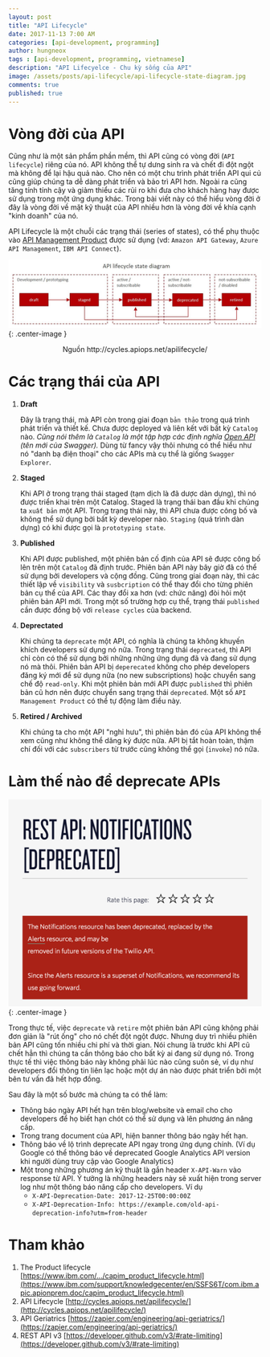 ```yaml
---
layout: post
title: "API Lifecycle"
date: 2017-11-13 7:00 AM
categories: [api-development, programming]
author: hungneox
tags : [api-development, programming, vietnamese]
description: "API Lifecyelce - Chu kỳ sống của API"
image: /assets/posts/api-lifecycle/api-lifecycle-state-diagram.jpg
comments: true
published: true
---
```


# Vòng đời của API

Cũng như là một sản phẩm phần mềm, thì API cũng có vòng đời (`API lifecycle`) riêng của nó. API không thể tự dưng sinh ra và chết đi đột ngột mà không để lại hậu quả nào. Cho nên có một chu trình phát triển API qui củ cũng giúp chúng ta dễ dàng phát triển và bảo trì API hơn. Ngoài ra cũng tăng tính tính cậy và giảm thiểu các rủi ro khi đưa cho khách hàng hay được sử dụng trong một ứng dụng khác. Trong bài viết này có thể hiểu vòng đời ở đây là vòng đời về mặt kỹ thuật của API nhiều hơn là vòng đời về khía cạnh "kinh doanh" của nó.

API Lifecycle là một chuỗi các trạng thái (series of states), có thể phụ thuộc vào [API Management Product](https://en.wikipedia.org/wiki/API_management) được sử dụng (vd: `Amazon API Gateway`, `Azure API Management`, `IBM API Connect`).

!["API lifecycle diagram"](/assets/posts/api-lifecycle/api-lifecycle-state-diagram.jpg){: .center-image }
<center>Nguồn http://cycles.apiops.net/apilifecycle/</center>

# Các trạng thái của API

1. **Draft**

    Đây là trạng thái, mà API còn trong giai đoạn `bản thảo` trong quá trình phát triển và thiết kế. Chưa được deployed và liên kết với bất kỳ `Catalog` nào. 
    _Cũng nói thêm là `Catalog` là một tập hợp các định nghĩa [Open API](https://www.openapis.org/) (tên mới của Swagger)._ Dùng từ fancy vậy thôi nhưng có thể hiểu như nó "danh bạ điện thoại" cho các APIs mà cụ thể là giống `Swagger Explorer`.

2. **Staged**

    Khi API ở trong trạng thái staged (tạm dịch là đã dược dàn dựng), thì nó được triển khai trên một Catalog. Staged là trạng thái ban đầu khi chúng ta `xuất bản` một API. Trong trạng thái này, thì API chưa được công bố và không thể sử dụng bởi bất kỳ developer nào. `Staging` (quá trình dàn dựng) có khi được gọi là `prototyping state`.

3. **Published**

    Khi API được published, một phiên bản cố định của API sẽ được công bố lên trên một `Catalog` đã định trước. Phiên bản API này bây giờ đã có thể sử dụng bởi developers và cộng đồng. Cũng trong giai đoạn này, thì các thiết lập về `visibility` và `susbcription` có thể thay đổi cho từng phiên bản cụ thể của API. Các thay đổi xa hơn (vd: chức năng) đòi hỏi một phiên bản API mới. Trong một số trường hợp cụ thể, trạng thái `published` cần được đồng bộ với `release cycles` của backend.

4. **Deprectated**

    Khi chúng ta `deprecate` một API, có nghĩa là chúng ta không khuyến khích developers sử dụng nó nữa. Trong trạng thái `deprecated`, thì API chỉ còn có thể sử dụng bởi những những ứng dụng đã và đang sử dụng nó mà thôi. Phiên bản API bị `deperecated` không cho phép developers đăng ký mới để sử dụng nữa (no new subscriptions) hoặc chuyển sang chế độ `read-only`. Khi một phiên bản mới API được `published` thì phiên bản cũ hơn nên được chuyển sang trạng thái `deprecated`. Một số `API Management Product` có thể tự động làm điều này.

5. **Retired / Archived**

    Khi chúng ta cho một API "nghỉ hưu", thì phiên bản đó của API không thể xem cũng như không thể dăng ký được nữa. API bị tắt hoàn toàn, thậm chí đối với các `subscribers` từ trước cũng không thể gọi (`invoke`) nó nữa.

# Làm thế nào để deprecate APIs

!["Twilio API"](/assets/posts/api-lifecycle/twilio-api-deprecation.png){: .center-image }

Trong thực tế, việc `deprecate` và `retire` một phiên bản API cũng không phải đơn giản là "rút ống" cho nó chết đột ngột được. Nhưng duy trì nhiều phiên bản API cũng tốn nhiều chi phí và thời gian. Nói chung là trước khi API cũ chết hẳn thì chúng ta cần thông báo cho bất kỳ ai đang sử dụng nó. Trong thực tế thì việc thông báo này không phải lúc nào cũng suôn sẻ, ví dụ như developers đổi thông tin liên lạc hoặc một dự án nào được phát triển bởi một bên tư vấn đã hết hợp đồng.

Sau đây là một số bước mà chúng ta có thể làm:
- Thông báo ngày API hết hạn trên blog/website và email cho cho developers để họ biết hạn chót có thể sử dụng và lên phương án nâng cấp.
- Trong trang document của API, hiện banner thông báo ngày hết hạn.
- Thông báo về lộ trình deprecate API ngay trong ứng dụng chính. (Ví dụ Google có thể thông báo về deprecated Google Analytics API version khi người dùng truy cập vào Google Analytics)
- Một trong những phương án kỹ thuật là gắn header `X-API-Warn` vào response từ API. Ý tưởng là những headers này sẽ xuất hiện trong server log như một thông báo nâng cấp cho developers. Ví dụ
    - `X-API-Deprecation-Date: 2017-12-25T00:00:00Z`
    - `X-API-Deprecation-Info: https://example.com/old-api-deprecation-info?utm=from-header`

# Tham khảo 

1. The Product lifecycle [https://www.ibm.com/.../capim_product_lifecycle.html](https://www.ibm.com/support/knowledgecenter/en/SSFS6T/com.ibm.apic.apionprem.doc/capim_product_lifecycle.html)
2. API Lifecycle [http://cycles.apiops.net/apilifecycle/](http://cycles.apiops.net/apilifecycle/)
3. API Geriatrics [https://zapier.com/engineering/api-geriatrics/](https://zapier.com/engineering/api-geriatrics/)
4. REST API v3 [https://developer.github.com/v3/#rate-limiting](https://developer.github.com/v3/#rate-limiting)